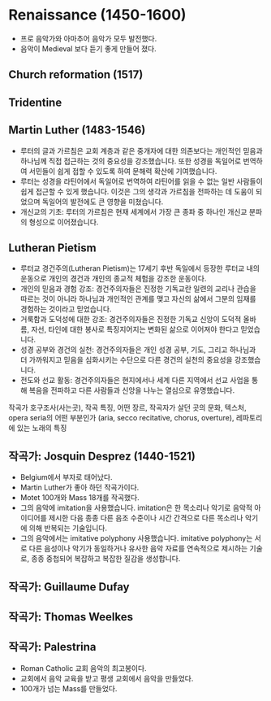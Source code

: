 # Renaissance (1450-1600)
- 프로 음악가와 아마추어 음악가 모두 발전했다.
- 음악이 Medieval 보다 듣기 좋게 만들어 졌다.

## Church reformation (1517)

## Tridentine

## Martin Luther (1483-1546)
- 루터의 글과 가르침은 교회 계층과 같은 중개자에 대한 의존보다는 개인적인 믿음과 하나님께 직접 접근하는 것의 중요성을 강조했습니다. 또한 성경을 독일어로 번역하여 서민들이 쉽게 접할 수 있도록 하여 문해력 확산에 기여했습니다.
- 루터는 성경을 라틴어에서 독일어로 번역하여 라틴어를 읽을 수 없는 일반 사람들이 쉽게 접근할 수 있게 했습니다. 이것은 그의 생각과 가르침을 전파하는 데 도움이 되었으며 독일어의 발전에도 큰 영향을 미쳤습니다.
- 개신교의 기초: 루터의 가르침은 현재 세계에서 가장 큰 종파 중 하나인 개신교 분파의 형성으로 이어졌습니다.

## Lutheran Pietism
- 루터교 경건주의(Lutheran Pietism)는 17세기 후반 독일에서 등장한 루터교 내의 운동으로 개인의 경건과 개인의 종교적 체험을 강조한 운동이다.
- 개인의 믿음과 경험 강조: 경건주의자들은 진정한 기독교란 일련의 교리나 관습을 따르는 것이 아니라 하나님과 개인적인 관계를 맺고 자신의 삶에서 그분의 임재를 경험하는 것이라고 믿었습니다.
- 거룩함과 도덕성에 대한 강조: 경건주의자들은 진정한 기독교 신앙이 도덕적 올바름, 자선, 타인에 대한 봉사로 특징지어지는 변화된 삶으로 이어져야 한다고 믿었습니다.
- 성경 공부와 경건의 실천: 경건주의자들은 개인 성경 공부, 기도, 그리고 하나님과 더 가까워지고 믿음을 심화시키는 수단으로 다른 경건의 실천의 중요성을 강조했습니다.
- 전도와 선교 활동: 경건주의자들은 현지에서나 세계 다른 지역에서 선교 사업을 통해 복음을 전파하고 다른 사람들과 신앙을 나누는 열심으로 유명했습니다.


작곡가 호구조사(사는곳), 작곡 특징, 어떤 장르, 작곡자가 살던 곳의 문화, 텍스처, opera seria의 어떤 부분인가 (aria, secco recitative, chorus, overture), 레파토리에 있는 노래의 특징
## 작곡가: Josquin Desprez (1440-1521)
- Belgium에서 부자로 태어났다.
- Martin Luther가 좋아 하던 작곡가이다.
- Motet 100개와 Mass 18개를 작곡했다.
- 그의 음악에 imitation을 사용했습니다. imitation은 한 목소리나 악기로 음악적 아이디어를 제시한 다음 종종 다른 음조 수준이나 시간 간격으로 다른 목소리나 악기에 의해 반복되는 기술입니다.
- 그의 음악에서는 imitative polyphony 사용했습니다. imitative polyphony는 서로 다른 음성이나 악기가 동일하거나 유사한 음악 자료를 연속적으로 제시하는 기술로, 종종 중첩되어 복잡하고 복잡한 질감을 생성합니다.

## 작곡가: Guillaume Dufay

## 작곡가: Thomas Weelkes

## 작곡가: Palestrina
- Roman Catholic 교회 음악의 최고봉이다.
- 교회에서 음악 교육을 받고 평생 교회에서 음악을 만들었다.
- 100개가 넘는 Mass를 만들었다.


